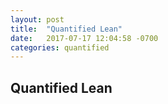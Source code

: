 ```yaml
---
layout: post
title:  "Quantified Lean"
date:   2017-07-17 12:04:58 -0700
categories: quantified
---
```


## Quantified Lean
